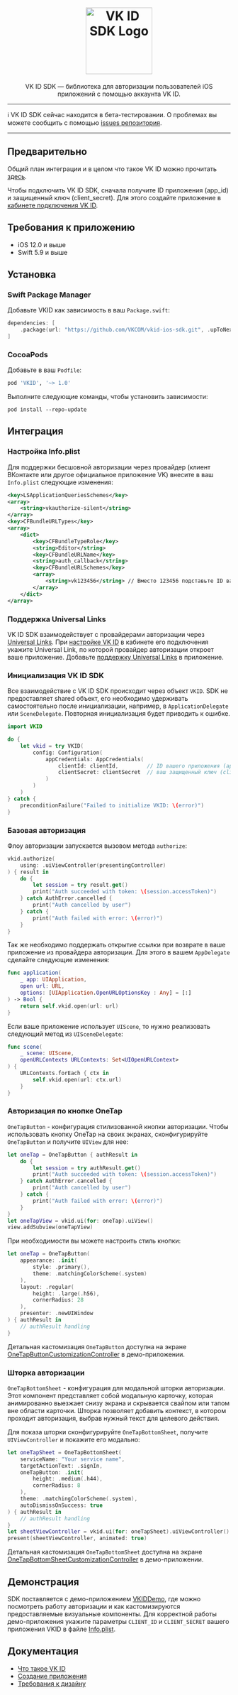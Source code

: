<div align="center">
  <h1 align="center">
    <img src="logo.svg" width="150" alt="VK ID SDK Logo">
  </h1>
  <p align="center">
    VK ID SDK — библиотека для авторизации пользователей iOS приложений с помощью аккаунта VK ID.
  </p>
</div>

---

:information_source: VK ID SDK сейчас находится в бета-тестировании. О проблемах вы можете сообщить с помощью <a href="https://github.com/VKCOM/vkid-ios-sdk/issues">issues репозитория</a>.

---

## Предварительно

Общий план интеграции и в целом что такое VK ID можно прочитать [здесь](https://id.vk.com/business/go/docs/ru/vkid/latest/vk-id/intro/plan).

Чтобы подключить VK ID SDK, сначала получите ID приложения (app_id) и защищенный ключ (client_secret). Для этого создайте приложение в [кабинете подключения VK ID](https://id.vk.com/business/go).

## Требования к приложению
* iOS 12.0 и выше
* Swift 5.9 и выше

## Установка

### Swift Package Manager
Добавьте VKID как зависимость в ваш `Package.swift`:
```swift
dependencies: [
    .package(url: "https://github.com/VKCOM/vkid-ios-sdk.git", .upToNextMajor(from: "1.0.0"))
]
```

### CocoaPods
Добавьте в ваш `Podfile`:
```ruby
pod 'VKID', '~> 1.0'
```
Выполните следующие команды, чтобы установить зависимости:
```shell
pod install --repo-update
```

## Интеграция

### Настройка Info.plist
Для поддержки бесшовной авторизации через провайдер (клиент ВКонтакте или другое официальное приложение VK) внесите в ваш `Info.plist` следующие изменения:
```xml
<key>LSApplicationQueriesSchemes</key>
<array>
    <string>vkauthorize-silent</string>
</array>
<key>CFBundleURLTypes</key>
<array>
    <dict>
        <key>CFBundleTypeRole</key>
        <string>Editor</string>
        <key>CFBundleURLName</key>
        <string>auth_callback</string>
        <key>CFBundleURLSchemes</key>
        <array>
            <string>vk123456</string> // Вместо 123456 подставьте ID вашего приложения.
        </array>
    </dict>
</array>
```

### Поддержка Universal Links
VK ID SDK взаимодействует с провайдерами авторизации через [Universal Links](https://developer.apple.com/ios/universal-links/).
При [настройке VK ID](https://id.vk.com/business/go/docs/vkid/latest/plan#Podgotovka-k-integracii) в кабинете его подключения укажите Universal Link, по которой провайдер авторизации откроет ваше приложение. Добавьте [поддержку Universal Links](https://developer.apple.com/documentation/xcode/supporting-associated-domains?language=objc) в приложение.

### Инициализация VK ID SDK
Все взаимодействие с VK ID SDK происходит через объект `VKID`. SDK не предоставляет shared объект, его необходимо удерживать самостоятельно после инициализации, например, в `ApplicationDelegate` или `SceneDelegate`. Повторная инициализация будет приводить к ошибке.
```swift
import VKID

do {
    let vkid = try VKID(
        config: Configuration(
            appCredentials: AppCredentials(
                clientId: clientId,         // ID вашего приложения (app_id)
                clientSecret: clientSecret  // ваш защищенный ключ (client_secret)
            )
        )
    )
} catch {
    preconditionFailure("Failed to initialize VKID: \(error)")
}
```

### Базовая авторизация
Флоу авторизации запускается вызовом метода `authorize`:
```swift
vkid.authorize(
    using: .uiViewController(presentingController)
) { result in
    do {
        let session = try result.get()
        print("Auth succeeded with token: \(session.accessToken)")
    } catch AuthError.cancelled {
        print("Auth cancelled by user")
    } catch {
        print("Auth failed with error: \(error)")
    }
}
```

Так же необходимо поддержать открытие ссылки при возврате в ваше приложение из провайдера авторизации. Для этого в вашем `AppDelegate` сделайте следующие изменения:
```swift
func application(
    _ app: UIApplication,
    open url: URL,
    options: [UIApplication.OpenURLOptionsKey : Any] = [:]
) -> Bool {
    return self.vkid.open(url: url)
}
```

Если ваше приложение использует `UIScene`, то нужно реализовать следующий метод из `UISceneDelegate`:
```swift
func scene(
    _ scene: UIScene,
    openURLContexts URLContexts: Set<UIOpenURLContext>
) {
    URLContexts.forEach { ctx in
        self.vkid.open(url: ctx.url)
    }
}
```

### Авторизация по кнопке OneTap
`OneTapButton` - конфигурация стилизованной кнопки авторизации. Чтобы использовать кнопку OneTap на своих экранах, сконфигурируйте `OneTapButton` и получите `UIView` для нее:
```swift
let oneTap = OneTapButton { authResult in
    do {
        let session = try authResult.get()
        print("Auth succeeded with token: \(session.accessToken)")
    } catch AuthError.cancelled {
        print("Auth cancelled by user")
    } catch {
        print("Auth failed with error: \(error)")
    }
}
let oneTapView = vkid.ui(for: oneTap).uiView()
view.addSubview(oneTapView)
```

При необходимости вы можете настроить стиль кнопки:
```swift
let oneTap = OneTapButton(
    appearance: .init(
        style: .primary(),
        theme: .matchingColorScheme(.system)
    ),
    layout: .regular(
        height: .large(.h56),
        cornerRadius: 28
    ),
    presenter: .newUIWindow
) { authResult in
    // authResult handling
}
```
Детальная кастомизация `OneTapButton` доступна на экране [OneTapButtonCustomizationController](VKIDDemo/VKIDDemo/Sources/OneTapButtonCustomizationController.swift) в демо-приложении.

### Шторка авторизации
`OneTapBottomSheet` - конфигурация для модальной шторки авторизации. Этот компонент представляет собой модальную карточку, которая анимированно выезжает снизу экрана и скрывается свайпом или тапом вне области карточки. Шторка позволяет добавить контекст, в котором проходит авторизация, выбрав нужный текст для целевого действия.

Для показа шторки сконфигурируйте `OneTapBottomSheet`, получите `UIViewController` и покажите его модально:
```swift
let oneTapSheet = OneTapBottomSheet(
    serviceName: "Your service name",
    targetActionText: .signIn,
    oneTapButton: .init(
        height: .medium(.h44),
        cornerRadius: 8
    ),
    theme: .matchingColorScheme(.system),
    autoDismissOnSuccess: true
) { authResult in
    // authResult handling
}
let sheetViewController = vkid.ui(for: oneTapSheet).uiViewController()
present(sheetViewController, animated: true)
```
Детальная кастомизация `OneTapBottomSheet` доступна на экране [OneTapBottomSheetCustomizationController](VKIDDemo/VKIDDemo/Sources/OneTapBottomSheetCustomizationController.swift) в демо-приложении.

## Демонстрация

SDK поставляется с демо-приложением [VKIDDemo](VKIDDemo), где можно посмотреть работу авторизации и как кастомизируются предоставляемые визуальные компоненты. Для корректной работы демо-приложения укажите параметры `CLIENT_ID` и `CLIENT_SECRET` вашего приложения VKID в файле [Info.plist](VKIDDemo/VKIDDemo/Resources/Info.plist).

## Документация

- [Что такое VK ID](https://id.vk.com/business/go/docs/ru/vkid/latest/vk-id/intro/plan)
- [Создание приложения](https://id.vk.com/business/go/docs/ru/vkid/latest/vk-id/connection/create-application)
- [Требования к дизайну](https://id.vk.com/business/go/docs/ru/vkid/archive/1.60/vk-id/guidelines/design-rules )
